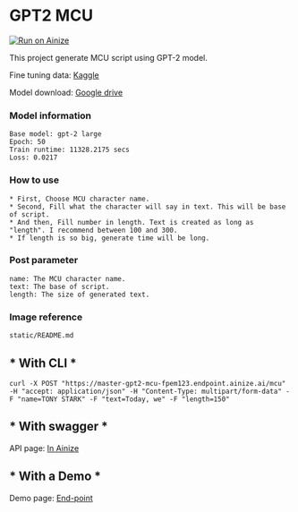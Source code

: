 # GPT2 MCU

[![Run on Ainize](https://ainize.ai/images/run_on_ainize_button.svg)](https://ainize.web.app/redirect?git_repo=https://github.com/fpem123/GPT2-MCU)

This project generate MCU script using GPT-2 model.

Fine tuning data: [Kaggle](https://www.kaggle.com/pdunton/marvel-cinematic-universe-dialogue)

Model download: [Google drive](https://drive.google.com/file/d/1-NJbMK7BbO-2sVHDUPTSyJTQ98xJtbtm/view?usp=sharing)

### Model information

    Base model: gpt-2 large
    Epoch: 50
    Train runtime: 11328.2175 secs
    Loss: 0.0217

### How to use

    * First, Choose MCU character name.
    * Second, Fill what the character will say in text. This will be base of script.
    * And then, Fill number in length. Text is created as long as "length". I recommend between 100 and 300.
    * If length is so big, generate time will be long.

### Post parameter

    name: The MCU character name.
    text: The base of script.
    length: The size of generated text.

### Image reference

    static/README.md

## * With CLI *

    curl -X POST "https://master-gpt2-mcu-fpem123.endpoint.ainize.ai/mcu" -H "accept: application/json" -H "Content-Type: multipart/form-data" -F "name=TONY STARK" -F "text=Today, we" -F "length=150"

## * With swagger *

API page: [In Ainize](https://ainize.ai/fpem123/GPT2-MCU?branch=master)

## * With a Demo *

Demo page: [End-point](https://master-gpt2-mcu-fpem123.endpoint.ainize.ai/)